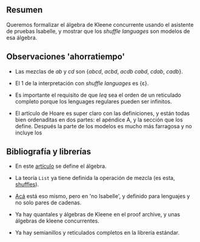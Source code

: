 
## Resumen

Queremos formalizar el álgebra de Kleene concurrente usando el asistente de pruebas Isabelle, y mostrar que los _shuffle languages_ son modelos de esa álgebra.

## Observaciones 'ahorratiempo'

* Las mezclas de _ab_ y _cd_ son {_abcd_, _acbd_, _acdb_ _cabd_, _cdab_, _cadb_}.

* El 1 de la interpretación con _shuffle languages_ es {ε}.

* Es importante el requisito de que _leq_ sea el orden de un reticulado completo porque los lenguages regulares pueden ser infinitos.

* El artículo de Hoare es super claro con las definiciones, y están todas bien ordenaditas en dos partes: el apéndice A, y la sección que los define.
  Después la parte de los modelos es mucho más farragosa y no incluye los 

## Bibliografía y librerías

* En este [artículo](https://opus.bibliothek.uni-augsburg.de/opus4/frontdoor/deliver/index/docId/68908/file/CKACONCUR.pdf) se define el álgebra.

* La teoría  `List`  ya tiene definida la operación de mezcla (es esta, [shuffles](https://isabelle.in.tum.de/library/HOL/HOL/List.html#List.shuffles|const)).

* [Acá](https://planetmath.org/shuffleoflanguages) está eso mismo, pero en 'no Isabelle', y definido para lenguajes y no solo pares de cadenas.

* Ya hay quantales y álgebras de Kleene en el proof archive, y unas álgebras de kleene concurrentes.

* Ya hay semianillos y reticulados completos en la librería estándar.

